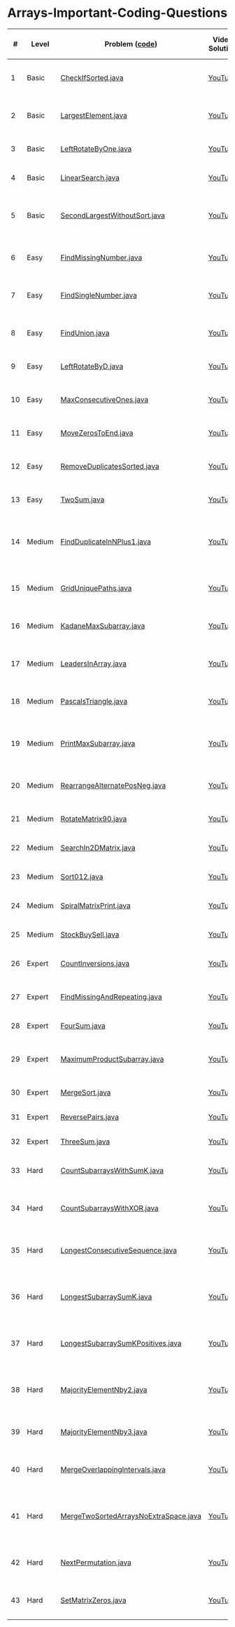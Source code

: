# Arrays-Important-Coding-Questions

| #   | Level   | Problem ([code](#))                                                                             | Video Solution                                                                                   | Document Solution / Reference                                                   |
|-----|---------|------------------------------------------------------------------------------------------------|--------------------------------------------------------------------------------------------------|---------------------------------------------------------------------------------|
| 1   | Basic   | [CheckIfSorted.java](./CheckIfSorted.java)                                                      | [YouTube](https://youtu.be/BVnGSFIo0xk)                                                          | [GFG: Check if array is sorted (Java)](https://www.geeksforgeeks.org/program-to-check-if-an-array-is-sorted-or-not/) |
| 2   | Basic   | [LargestElement.java](./LargestElement.java)                                                    | [YouTube](https://youtu.be/37E9ckMDdTk)                                                          | [GFG: Largest element in Array (Java)](https://www.geeksforgeeks.org/find-largest-element-array/) |
| 3   | Basic   | [LeftRotateByOne.java](./LeftRotateByOne.java)                                                  | [YouTube](https://youtu.be/wvcQg43_V8U)                                                          | [GFG: Left Rotate by One (Java)](https://www.geeksforgeeks.org/array-rotation/) |
| 4   | Basic   | [LinearSearch.java](./LinearSearch.java)                                                        | [YouTube](https://youtu.be/_HRA37X8N_Q)                                                          | [GFG: Linear Search (Java)](https://www.geeksforgeeks.org/linear-search/)       |
| 5   | Basic   | [SecondLargestWithoutSort.java](./SecondLargestWithoutSort.java)                                | [YouTube](https://youtu.be/37E9ckMDdTk?t=390)                                                    | [GFG: Second Largest Element (Java)](https://www.geeksforgeeks.org/find-second-largest-element-array/) |
| 6   | Easy    | [FindMissingNumber.java](./FindMissingNumber.java)                                              | [YouTube](https://youtu.be/5nMGY4VUoRY)                                                          | [GFG: Missing Number in Array (Java)](https://www.geeksforgeeks.org/find-the-missing-number/) |
| 7   | Easy    | [FindSingleNumber.java](./FindSingleNumber.java)                                                | [YouTube](https://youtu.be/qMPX1AOa83k)                                                          | [LeetCode: Single Number Java](https://leetcode.com/problems/single-number/solutions/1549931/java-python-o-n-solution-with-explanation/) |
| 8   | Easy    | [FindUnion.java](./FindUnion.java)                                                              | [YouTube](https://youtu.be/wgFPrzTjm7s)                                                          | [GFG: Union of Two Arrays (Java)](https://www.geeksforgeeks.org/union-and-intersection-of-two-sorted-arrays-2/) |
| 9   | Easy    | [LeftRotateByD.java](./LeftRotateByD.java)                                                      | [YouTube](https://youtu.be/wvcQg43_V8U?t=260)                                                    | [GFG: Rotate Array by D (Java)](https://www.geeksforgeeks.org/array-rotation/)  |
| 10  | Easy    | [MaxConsecutiveOnes.java](./MaxConsecutiveOnes.java)                                            | [YouTube](https://youtu.be/2AoxCkySv34)                                                          | [LeetCode: Max Consecutive Ones Java](https://leetcode.com/problems/max-consecutive-ones/solutions/2444952/100-fastest-java-o-n-easy/) |
| 11  | Easy    | [MoveZerosToEnd.java](./MoveZerosToEnd.java)                                                    | [YouTube](https://youtu.be/aayNRwUN3Do)                                                          | [LeetCode: Move Zeroes Java](https://leetcode.com/problems/move-zeroes/solutions/88008/simple-java-solution-in-place-o-1/) |
| 12  | Easy    | [RemoveDuplicatesSorted.java](./RemoveDuplicatesSorted.java)                                    | [YouTube](https://youtu.be/FsxTX0HkYJ8)                                                          | [LeetCode: Remove Duplicates Java](https://leetcode.com/problems/remove-duplicates-from-sorted-array/solutions/17399/java-solution-simple-and-clean/) |
| 13  | Easy    | [TwoSum.java](./TwoSum.java)                                                                    | [YouTube](https://youtu.be/wjLZrPZ9G5I)                                                          | [LeetCode: Two Sum Java](https://leetcode.com/problems/two-sum/solutions/2705165/java-hashmap-o-n-explained/) |
| 14  | Medium  | [FindDuplicateInNPlus1.java](./FindDuplicateInNPlus1.java)                                      | [YouTube](https://youtu.be/32Ll35mhWg0)                                                          | [LeetCode: Find Duplicate Number (Java, Floyd)](https://leetcode.com/problems/find-the-duplicate-number/solutions/1892928/floyds-cycle-explained/) |
| 15  | Medium  | [GridUniquePaths.java](./GridUniquePaths.java)                                                  | [YouTube](https://youtu.be/sdE0A2Oxofw)                                                          | [GFG: Unique Paths in Grid (Java)](https://www.geeksforgeeks.org/count-possible-paths-top-left-bottom-right-nxm-matrix/) |
| 16  | Medium  | [KadaneMaxSubarray.java](./KadaneMaxSubarray.java)                                              | [YouTube](https://youtu.be/AHZpyENo7k4)                                                          | [GFG: Kadane's Algorithm (Java)](https://www.geeksforgeeks.org/largest-sum-contiguous-subarray/) |
| 17  | Medium  | [LeadersInArray.java](./LeadersInArray.java)                                                    | [YouTube](https://youtu.be/9bVsdQ9B4ss)                                                          | [GFG: Leaders in an Array (Java)](https://www.geeksforgeeks.org/leaders-in-an-array/) |
| 18  | Medium  | [PascalsTriangle.java](./PascalsTriangle.java)                                                  | [YouTube](https://youtu.be/icoql2WKmbA)                                                          | [GFG: Pascal's Triangle (Java)](https://www.geeksforgeeks.org/program-to-print-pascal-triangle/) |
| 19  | Medium  | [PrintMaxSubarray.java](./PrintMaxSubarray.java)                                                | [YouTube](https://youtu.be/AHZpyENo7k4?t=510)                                                    | [GFG: Print Maximum Sum Subarray (Java)](https://www.geeksforgeeks.org/largest-sum-contiguous-subarray/) |
| 20  | Medium  | [RearrangeAlternatePosNeg.java](./RearrangeAlternatePosNeg.java)                                | [YouTube](https://youtu.be/2v5k15rk2tQ)                                                          | [GFG: Rearrange +ve/-ve (Java)](https://www.geeksforgeeks.org/rearrange-array-alternating-positive-negative-items-o1-extra-space/) |
| 21  | Medium  | [RotateMatrix90.java](./RotateMatrix90.java)                                                    | [YouTube](https://youtu.be/Y72QeX0Efxw)                                                          | [GFG: Rotate Matrix by 90 (Java)](https://www.geeksforgeeks.org/rotate-matrix-90-degree-without-using-extra-space-set-2/) |
| 22  | Medium  | [SearchIn2DMatrix.java](./SearchIn2DMatrix.java)                                                | [YouTube](https://youtu.be/ZYpYur0znng)                                                          | [LeetCode: Search 2D Matrix Java](https://leetcode.com/problems/search-a-2d-matrix/solutions/26211/java-python-binary-search-clean-code/) |
| 23  | Medium  | [Sort012.java](./Sort012.java)                                                                  | [YouTube](https://youtu.be/tp8JIuCXBaU)                                                          | [GFG: Sort 0s, 1s, 2s (Java)](https://www.geeksforgeeks.org/sort-an-array-of-0s-1s-and-2s/) |
| 24  | Medium  | [SpiralMatrixPrint.java](./SpiralMatrixPrint.java)                                              | [YouTube](https://youtu.be/Wjpsp7TP5_Y)                                                          | [GFG: Spiral Matrix (Java)](https://www.geeksforgeeks.org/print-a-given-matrix-in-spiral-form/) |
| 25  | Medium  | [StockBuySell.java](./StockBuySell.java)                                                        | [YouTube](https://youtu.be/34WE6kwq49U)                                                          | [GFG: Stock Buy and Sell (Java)](https://www.geeksforgeeks.org/stock-buy-sell/) |
| 26  | Expert  | [CountInversions.java](./CountInversions.java)                                                  | [YouTube](https://youtu.be/AseUmwVNaoY)                                                          | [GFG: Count Inversions (Java)](https://www.geeksforgeeks.org/counting-inversions/) |
| 27  | Expert  | [FindMissingAndRepeating.java](./FindMissingAndRepeating.java)                                  | [YouTube](https://youtu.be/5nMGY4VUoRY?t=780)                                                    | [GFG: Find Missing and Repeating (Java)](https://www.geeksforgeeks.org/find-a-repeating-and-a-missing-number/) |
| 28  | Expert  | [FourSum.java](./FourSum.java)                                                                  | [YouTube](https://youtu.be/eD95WRfh81c)                                                          | [LeetCode: 4Sum Java](https://leetcode.com/problems/4sum/solutions/16405/easiest-2-sum-approach/) |
| 29  | Expert  | [MaximumProductSubarray.java](./MaximumProductSubarray.java)                                    | [YouTube](https://youtu.be/lXVy6YWFcRM)                                                          | [LeetCode: Maximum Product Subarray Java](https://leetcode.com/problems/maximum-product-subarray/solutions/1834836/java-c-python-detailed-explanation/) |
| 30  | Expert  | [MergeSort.java](./MergeSort.java)                                                              | [YouTube](https://youtu.be/TzeBrDU-JaY)                                                          | [GFG: Merge Sort (Java)](https://www.geeksforgeeks.org/merge-sort/) |
| 31  | Expert  | [ReversePairs.java](./ReversePairs.java)                                                        | [YouTube](https://youtu.be/4eWKHLSRHPY)                                                          | [LeetCode: Reverse Pairs Java](https://leetcode.com/problems/reverse-pairs/solutions/3080667/java-merge-sort-explained/) |
| 32  | Expert  | [ThreeSum.java](./ThreeSum.java)                                                                | [YouTube](https://youtu.be/jzZsG8n2R9A)                                                          | [LeetCode: 3Sum Java](https://leetcode.com/problems/3sum/solutions/7392/simple-java-solution-with-explanation/) |
| 33  | Hard    | [CountSubarraysWithSumK.java](./CountSubarraysWithSumK.java)                                    | [YouTube](https://youtu.be/HbbYPQc-Oo4)                                                          | [LeetCode: Subarray Sum Equals K (Java)](https://leetcode.com/problems/subarray-sum-equals-k/solutions/175990/java-o-n-space-o-n-time/) |
| 34  | Hard    | [CountSubarraysWithXOR.java](./CountSubarraysWithXOR.java)                                      | [YouTube](https://youtu.be/eZr-6p0B7ME)                                                          | [GFG: Subarrays with given XOR (Java)](https://www.geeksforgeeks.org/count-number-subarrays-given-xor/) |
| 35  | Hard    | [LongestConsecutiveSequence.java](./LongestConsecutiveSequence.java)                            | [YouTube](https://youtu.be/P6RZZMu_maU)                                                          | [LeetCode: Longest Consecutive Sequence Java](https://leetcode.com/problems/longest-consecutive-sequence/solutions/41034/new-o-n-java-solution/) |
| 36  | Hard    | [LongestSubarraySumK.java](./LongestSubarraySumK.java)                                          | [YouTube](https://youtu.be/frf7qxiN2qU)                                                          | [GFG: Longest Subarray Sum K (Java)](https://www.geeksforgeeks.org/longest-sub-array-sum-k/) |
| 37  | Hard    | [LongestSubarraySumKPositives.java](./LongestSubarraySumKPositives.java)                        | [YouTube](https://youtu.be/frf7qxiN2qU?t=260)                                                    | [GFG: Largest Subarray with Sum K (Java)](https://www.geeksforgeeks.org/find-the-largest-subarray-with-sum-k/) |
| 38  | Hard    | [MajorityElementNby2.java](./MajorityElementNby2.java)                                          | [YouTube](https://youtu.be/n5QY3x_GNDg)                                                          | [GFG: Majority Element (>n/2) (Java)](https://www.geeksforgeeks.org/majority-element/) |
| 39  | Hard    | [MajorityElementNby3.java](./MajorityElementNby3.java)                                          | [YouTube](https://youtu.be/yDbkQd9t2ig)                                                          | [LeetCode: Majority Element II Java](https://leetcode.com/problems/majority-element-ii/solutions/63520/java-solution-using-moore-voting-algorithm/) |
| 40  | Hard    | [MergeOverlappingIntervals.java](./MergeOverlappingIntervals.java)                              | [YouTube](https://youtu.be/IexN60k62jo)                                                          | [GFG: Merge Overlapping Intervals (Java)](https://www.geeksforgeeks.org/merge-overlapping-intervals/) |
| 41  | Hard    | [MergeTwoSortedArraysNoExtraSpace.java](./MergeTwoSortedArraysNoExtraSpace.java)                | [YouTube](https://youtu.be/n7uwj04E0I4)                                                          | [GFG: Merge Two Sorted Arrays Without Extra Space (Java)](https://www.geeksforgeeks.org/merge-two-sorted-arrays-o1-extra-space/) |
| 42  | Hard    | [NextPermutation.java](./NextPermutation.java)                                                  | [YouTube](https://youtu.be/LuLCLgMElus)                                                          | [LeetCode: Next Permutation Java](https://leetcode.com/problems/next-permutation/solutions/13858/simple-java-code-with-explanation/) |
| 43  | Hard    | [SetMatrixZeros.java](./SetMatrixZeros.java)                                                    | [YouTube](https://youtu.be/M65xBewcqcI)                                                          | [GFG: Set Matrix Zeroes (Java)](https://www.geeksforgeeks.org/a-boolean-matrix-question/) |
